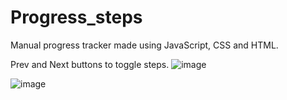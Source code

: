 # Progress_steps
Manual progress tracker made using JavaScript, CSS and HTML.

Prev and Next buttons to toggle steps.
![image](https://github.com/daviskj/Progress_steps/assets/98443655/9a129079-b896-4f1e-a301-5baaa196e708)

![image](https://github.com/daviskj/Progress_steps/assets/98443655/8eef3337-1f86-46d4-8399-7fc1a8925a3b)

